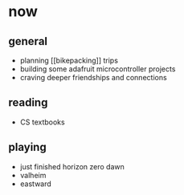 # now

## general
* planning [[bikepacking]] trips
* building some adafruit microcontroller projects
* craving deeper friendships and connections

## reading
* CS textbooks

## playing
* just finished horizon zero dawn
* valheim
* eastward
